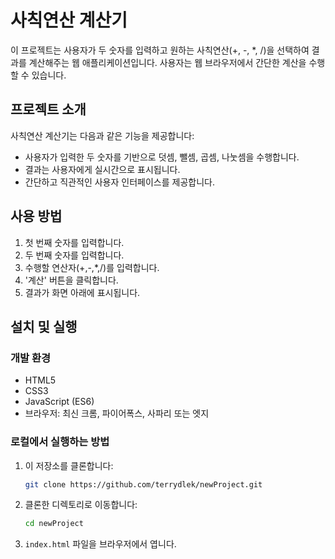 # 사칙연산 계산기

이 프로젝트는 사용자가 두 숫자를 입력하고 원하는 사칙연산(+, -, *, /)을 선택하여 결과를 계산해주는 웹 애플리케이션입니다. 사용자는 웹 브라우저에서 간단한 계산을 수행할 수 있습니다.

## 프로젝트 소개

사칙연산 계산기는 다음과 같은 기능을 제공합니다:

- 사용자가 입력한 두 숫자를 기반으로 덧셈, 뺄셈, 곱셈, 나눗셈을 수행합니다.
- 결과는 사용자에게 실시간으로 표시됩니다.
- 간단하고 직관적인 사용자 인터페이스를 제공합니다.

## 사용 방법

1. 첫 번째 숫자를 입력합니다.
2. 두 번째 숫자를 입력합니다.
3. 수행할 연산자(+,-,*,/)를 입력합니다.
4. '계산' 버튼을 클릭합니다.
5. 결과가 화면 아래에 표시됩니다.

## 설치 및 실행

### 개발 환경

- HTML5
- CSS3
- JavaScript (ES6)
- 브라우저: 최신 크롬, 파이어폭스, 사파리 또는 엣지

### 로컬에서 실행하는 방법

1. 이 저장소를 클론합니다:
    ```bash
    git clone https://github.com/terrydlek/newProject.git
    ```

2. 클론한 디렉토리로 이동합니다:
    ```bash
    cd newProject
    ```

3. `index.html` 파일을 브라우저에서 엽니다.
